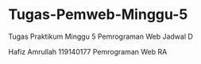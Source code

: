 # Tugas-Pemweb-Minggu-5
Tugas Praktikum Minggu 5
Pemrograman Web Jadwal D

Hafiz Amrullah 
119140177
Pemrograman Web RA
